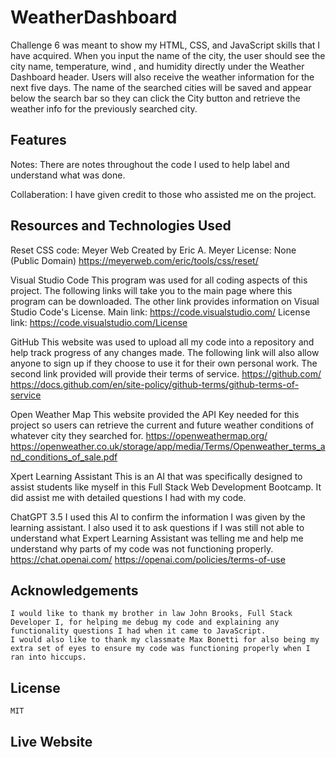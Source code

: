 # WeatherDashboard
Challenge 6 was meant to show my HTML, CSS, and JavaScript skills that I have acquired.  When you input the name of the city, the user should see the city name, temperature, wind , and humidity directly under the Weather Dashboard header.  Users will also receive the weather information for the next five days.  The name of the searched cities will be saved and appear below the search bar so they can click the City button and retrieve the weather info for the previously searched city.

## Features
Notes: There are notes throughout the code I used to help label and understand what was done.

Collaberation: I have given credit to those who assisted me on the project.

## Resources and Technologies Used
Reset CSS code:
    Meyer Web
    Created by Eric A. Meyer
    License: None (Public Domain)
    https://meyerweb.com/eric/tools/css/reset/

Visual Studio Code
    This program was used for all coding aspects of this project.  The following links will take you to the main page where this program can be downloaded. The other link provides information on Visual Studio Code's License.
    Main link: https://code.visualstudio.com/
    License link: https://code.visualstudio.com/License

GitHub
    This website was used to upload all my code into a repository and help track progress of any changes made. The following link will also allow anyone to sign up if they choose to use it for their own personal work. The second link provided will provide their terms of service.
    https://github.com/
    https://docs.github.com/en/site-policy/github-terms/github-terms-of-service

Open Weather Map
    This website provided the API Key needed for this project so users can retrieve the current and future weather conditions of whatever city they searched for.
    https://openweathermap.org/
    https://openweather.co.uk/storage/app/media/Terms/Openweather_terms_and_conditions_of_sale.pdf

Xpert Learning Assistant
    This is an AI that was specifically designed to assist students like myself in this Full Stack Web Development Bootcamp. It did assist me with detailed questions I had with my code. 

ChatGPT 3.5
    I used this AI to confirm the information I was given by the learning assistant. I also used it to ask questions if I was still not able to understand what Expert Learning Assistant was telling me and help me understand why parts of my code was not functioning properly.
   https://chat.openai.com/
   https://openai.com/policies/terms-of-use

## Acknowledgements
    I would like to thank my brother in law John Brooks, Full Stack Developer I, for helping me debug my code and explaining any functionality questions I had when it came to JavaScript.
    I would also like to thank my classmate Max Bonetti for also being my extra set of eyes to ensure my code was functioning properly when I ran into hiccups. 

## License
    MIT

## Live Website


